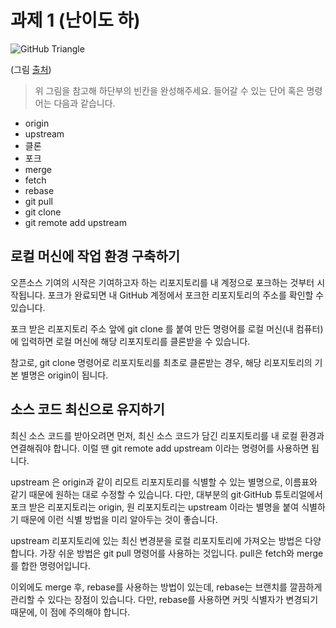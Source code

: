 # 과제 1 (난이도 하)

![GitHub Triangle](../resources/git-and-github-initial-setup.png)

(그림 [출처](https://docs.microsoft.com/en-us/contribute/get-started-setup-local))

> 위 그림을 참고해 하단부의 빈칸을 완성해주세요. 들어갈 수 있는 단어 혹은 명령어는 다음과 같습니다.

- origin
- upstream
- 클론
- 포크
- merge
- fetch
- rebase
- git pull
- git clone
- git remote add upstream

 
## 로컬 머신에 작업 환경 구축하기

오픈소스 기여의 시작은 기여하고자 하는 리포지토리를 내 계정으로 포크하는 것부터 시작됩니다. 포크가 완료되면 내 GitHub 계정에서 포크한 리포지토리의 주소를 확인할 수 있습니다.

포크 받은 리포지토리 주소 앞에 git clone 를 붙여 만든 명령어를 로컬 머신(내 컴퓨터)에 입력하면 로컬 머신에 해당 리포지토리를 클론받을 수 있습니다.

참고로, git clone 명령어로 리포지토리를 최초로 클론받는 경우, 해당 리포지토리의 기본 별명은 origin이 됩니다.

## 소스 코드 최신으로 유지하기

최신 소스 코드를 받아오려면 먼저, 최신 소스 코드가 담긴 리포지토리를 내 로컬 환경과 연결해줘야 합니다. 이럴 땐 git remote add upstream 이라는 명령어를 사용하면 됩니다.

upstream 은 origin과 같이 리모트 리포지토리를 식별할 수 있는 별명으로, 이름표와 같기 때문에 원하는 대로 수정할 수 있습니다. 다만, 대부분의 git·GitHub 튜토리얼에서 포크 받은 리포지토리는 origin, 원 리포지토리는 upstream 이라는 별명을 붙여 식별하기 때문에 이런 식별 방법을 미리 알아두는 것이 좋습니다.

upstream 리포지토리에 있는 최신 변경분을 로컬 리포지토리에 가져오는 방법은 다양합니다. 가장 쉬운 방법은 git pull 명령어를 사용하는 것입니다. pull은 fetch와 merge를 합한 명령어입니다.

이외에도 merge 후, rebase를 사용하는 방법이 있는데, rebase는 브랜치를 깔끔하게 관리할 수 있다는 장점이 있습니다. 다만, rebase를 사용하면 커밋 식별자가 변경되기 때문에, 이 점에 주의해야 합니다.
